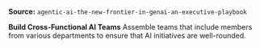 **Source:** `agentic-ai-the-new-frontier-in-genai-an-executive-playbook`

**Build Cross-Functional AI Teams**
Assemble teams that include members from various departments to ensure that AI initiatives are well-rounded.
